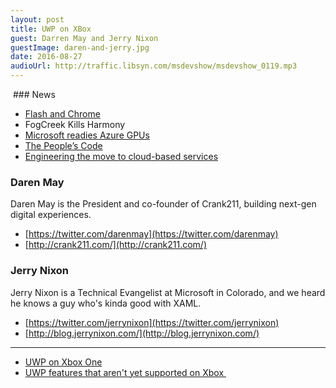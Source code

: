 ```yaml
---
layout: post
title: UWP on XBox
guest: Darren May and Jerry Nixon
guestImage: daren-and-jerry.jpg
date: 2016-08-27
audioUrl: http://traffic.libsyn.com/msdevshow/msdevshow_0119.mp3
---
```


 ### News

 - [Flash and Chrome](https://chrome.googleblog.com/2016/08/flash-and-chrome.html)
 - FogCreek Kills Harmony
 - [Microsoft readies Azure GPUs](https://www.virtualizationpractice.com/microsoft-readies-azure-gpus-38918/)
 - [The People’s Code](https://www.whitehouse.gov/blog/2016/08/08/peoples-code)
 - [Engineering the move to cloud-based services](https://azure.microsoft.com/en-us/blog/engineering-the-move-to-cloud-based-services/)

### Daren May

Daren May is the President and co-founder of Crank211, building next-gen digital experiences.

 - [https://twitter.com/darenmay](https://twitter.com/darenmay)
 - [http://crank211.com/](http://crank211.com/)

### Jerry Nixon

Jerry Nixon is a Technical Evangelist at Microsoft in Colorado, and we heard he knows a guy who's kinda good with XAML.

 - [https://twitter.com/jerrynixon](https://twitter.com/jerrynixon)
 - [http://blog.jerrynixon.com/](http://blog.jerrynixon.com/)
 
--------------------------------------------------

 - [UWP on Xbox One](https://msdn.microsoft.com/en-us/windows/uwp/xbox-apps/index)
 - [UWP features that aren't yet supported on Xbox ](https://msdn.microsoft.com/library/windows/apps/mt693377?f=255&MSPPError=-2147217396)